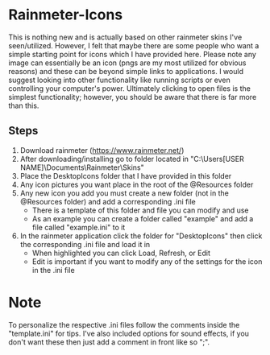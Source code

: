 # Rainmeter-Icons
This is nothing new and is actually based on other rainmeter skins I've seen/utilized. However, I felt that maybe there are some people who want a simple starting point for icons which I have provided here. Please note any image can essentially be an icon (pngs are my most utilized for obvious reasons) and these can be beyond simple links to applications. I would suggest looking into other functionality like running scripts or even controlling your computer's power. Ultimately clicking to open files is the simplest functionality; however, you should be aware that there is far more than this.

## Steps
1) Download rainmeter (https://www.rainmeter.net/)
2) After downloading/installing go to folder located in "C:\Users\[USER NAME]\Documents\Rainmeter\Skins"
3) Place the DesktopIcons folder that I have provided in this folder
4) Any icon pictures you want place in the root of the @Resources folder
5) Any new icon you add you must create a new folder (not in the @Resources folder) and add a corresponding .ini file
	- There is a template of this folder and file you can modify and use
	- As an example you can create a folder called "example" and add a file called "example.ini" to it
6) In the rainmeter application click the folder for "DesktopIcons" then click the corresponding .ini file and load it in
	- When highlighted you can click Load, Refresh, or Edit
	- Edit is important if you want to modify any of the settings for the icon in the .ini file
	
# Note 
To personalize the respective .ini files follow the comments inside the "template.ini" for tips. I've also included options for sound effects, if you don't want these then just add a comment in front like so ";".
